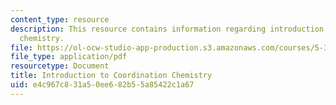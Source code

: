 ```yaml
---
content_type: resource
description: This resource contains information regarding introduction to coordination
  chemistry.
file: https://ol-ocw-studio-app-production.s3.amazonaws.com/courses/5-35-introduction-to-experimental-chemistry-fall-2012/e4c967c831a50ee682b55a85422c1a67_MIT5_35F12_Module_2LS1.pdf
file_type: application/pdf
resourcetype: Document
title: Introduction to Coordination Chemistry
uid: e4c967c8-31a5-0ee6-82b5-5a85422c1a67
---
```

